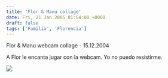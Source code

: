 ```yaml
---
title: 'Flor & Manu collage'
date: Fri, 21 Jan 2005 01:54:00 +0000
draft: false
tags: ['Familia', 'Florencia']
---
```


Flor & Manu webcam collage - 15.12.2004 

A Flor le encanta jugar con la webcam. Yo no puedo resistirme.

 [![](http://photos1.blogger.com/img/121/3009/400/collage.jpg)](http://photos1.blogger.com/img/121/3009/640/collage.jpg)
